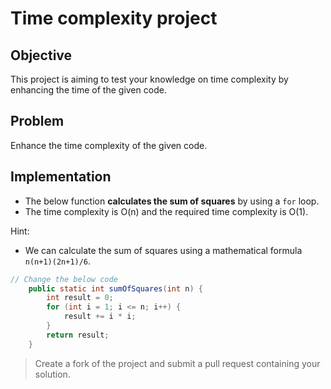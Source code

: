 # Time complexity project

## Objective

This project is aiming to test your knowledge on time complexity by enhancing the time of the given code.  

## Problem  
Enhance the time complexity of the given code.   


## Implementation    
   
- The below function **calculates the sum of squares** by using a `for` loop.
- The time complexity is O(n) and the required time complexity is O(1).   

Hint:   
- We can calculate the sum of squares using a mathematical formula `n(n+1)(2n+1)/6`.     
```java
// Change the below code
    public static int sumOfSquares(int n) {
        int result = 0;
        for (int i = 1; i <= n; i++) {
            result += i * i;
        }
        return result;
    }

```


> Create a fork of the project and submit a pull request containing your solution.





